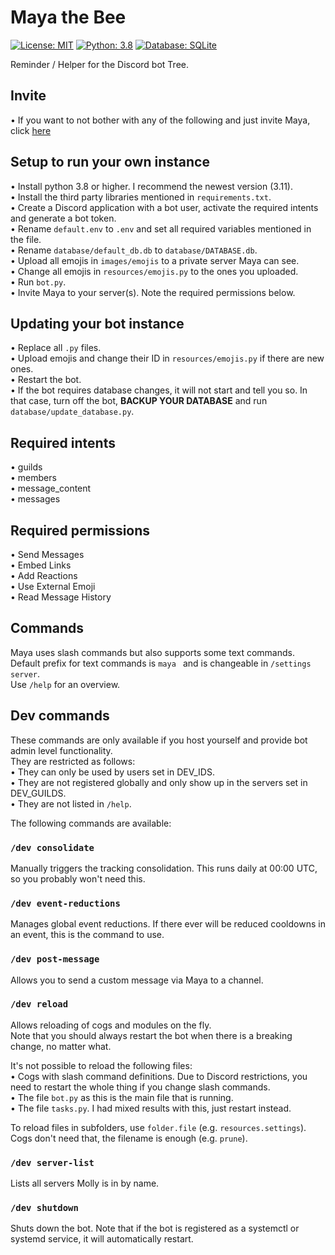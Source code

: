 # Maya the Bee

[![License: MIT](https://img.shields.io/badge/License-MIT-yellow.svg)](https://opensource.org/licenses/MIT) [![Python: 3.8](https://img.shields.io/badge/Python-3.8+-brightgreen.svg)](https://www.python.org/) [![Database: SQLite](https://img.shields.io/badge/Database-SQLite-blue.svg)](https://www.sqlite.org/index.html)

Reminder / Helper for the Discord bot Tree.  

## Invite

• If you want to not bother with any of the following and just invite Maya, click [here](https://discord.com/api/oauth2/authorize?client_id=1082304094842146897&permissions=378944&scope=bot)  

## Setup to run your own instance

• Install python 3.8 or higher. I recommend the newest version (3.11).  
• Install the third party libraries mentioned in `requirements.txt`.  
• Create a Discord application with a bot user, activate the required intents and generate a bot token.  
• Rename `default.env` to `.env` and set all required variables mentioned in the file.  
• Rename `database/default_db.db` to `database/DATABASE.db`.  
• Upload all emojis in `images/emojis` to a private server Maya can see.  
• Change all emojis in `resources/emojis.py` to the ones you uploaded.  
• Run `bot.py`.  
• Invite Maya to your server(s). Note the required permissions below.  

## Updating your bot instance

• Replace all `.py` files.  
• Upload emojis and change their ID in `resources/emojis.py` if there are new ones.  
• Restart the bot.  
• If the bot requires database changes, it will not start and tell you so. In that case, turn off the bot, **BACKUP YOUR DATABASE** and run `database/update_database.py`.  

## Required intents

• guilds  
• members  
• message_content  
• messages  

## Required permissions

• Send Messages  
• Embed Links  
• Add Reactions  
• Use External Emoji  
• Read Message History  

## Commands

Maya uses slash commands but also supports some text commands.  
Default prefix for text commands is `maya ` and is changeable in `/settings server`.  
Use `/help` for an overview.  

## Dev commands

These commands are only available if you host yourself and provide bot admin level functionality.  
They are restricted as follows:  
• They can only be used by users set in DEV_IDS.  
• They are not registered globally and only show up in the servers set in DEV_GUILDS.  
• They are not listed in `/help`.  

The following commands are available:  

### `/dev consolidate`

Manually triggers the tracking consolidation. This runs daily at 00:00 UTC, so you probably won't need this.  

### `/dev event-reductions`

Manages global event reductions. If there ever will be reduced cooldowns in an event, this is the command to use.  

### `/dev post-message`

Allows you to send a custom message via Maya to a channel.  

### `/dev reload`

Allows reloading of cogs and modules on the fly.  
Note that you should always restart the bot when there is a breaking change, no matter what.  

It's not possible to reload the following files:  
• Cogs with slash command definitions. Due to Discord restrictions, you need to restart the whole thing if you change slash commands.  
• The file `bot.py` as this is the main file that is running.  
• The file `tasks.py`. I had mixed results with this, just restart instead.  

To reload files in subfolders, use `folder.file` (e.g. `resources.settings`). Cogs don't need that, the filename is enough (e.g. `prune`).  

### `/dev server-list`

Lists all servers Molly is in by name.  

### `/dev shutdown`

Shuts down the bot. Note that if the bot is registered as a systemctl or systemd service, it will automatically restart.  

